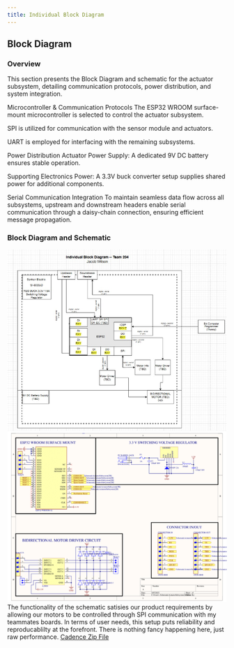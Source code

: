```yaml
---
title: Individual Block Diagram
---
```


## Block Diagram

### Overview
This section presents the Block Diagram and schematic for the actuator subsystem, detailing communication protocols, power distribution, and system integration.

Microcontroller & Communication Protocols
The ESP32 WROOM surface-mount microcontroller is selected to control the actuator subsystem.

SPI is utilized for communication with the sensor module and actuators.

UART is employed for interfacing with the remaining subsystems.

Power Distribution
Actuator Power Supply: A dedicated 9V DC battery ensures stable operation.

Supporting Electronics Power: A 3.3V buck converter setup supplies shared power for additional components.

Serial Communication Integration
To maintain seamless data flow across all subsystems, upstream and downstream headers enable serial communication through a daisy-chain connection, ensuring efficient message propagation. 

### Block Diagram and Schematic

![Individual Block Diagram](BlockJacob.jpg)
![Actucator Subsystem Schematic](SchemJWNEW-1.png)
The functionality of the schematic satisies our product requirements by allowing our motors to be controlled through SPI communication with my teammates boards. In terms of user needs, this setup puts reliability and reproducablilty at the forefront. There is nothing fancy happening here, just raw performance. 
[Cadence Zip File](ActuatorSubsystemSchematic.zip)